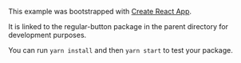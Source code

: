 This example was bootstrapped with [Create React App](https://github.com/facebook/create-react-app).

It is linked to the regular-button package in the parent directory for development purposes.

You can run `yarn install` and then `yarn start` to test your package.

